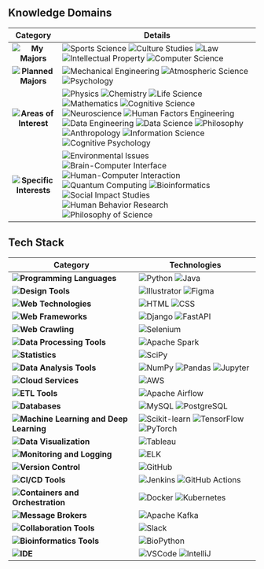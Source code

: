 ## Knowledge Domains

| **Category** | **Details** |
|:------------:|-------------|
| **![My Majors](https://img.shields.io/badge/My%20Majors-EAF4FB?style=flat-square)** | ![Sports Science](https://img.shields.io/badge/Sports%20Science-A8E1DB?style=flat-square) ![Culture Studies](https://img.shields.io/badge/Culture%20Studies-A8E1DB?style=flat-square) ![Law](https://img.shields.io/badge/Law-A8E1DB?style=flat-square) ![Intellectual Property](https://img.shields.io/badge/Intellectual%20Property-A8E1DB?style=flat-square) ![Computer Science](https://img.shields.io/badge/Computer%20Science-C1B3F2?style=flat-square) |
| **![Planned Majors](https://img.shields.io/badge/Planned%20Majors-EAF4FB?style=flat-square)** | ![Mechanical Engineering](https://img.shields.io/badge/Mechanical%20Engineering-FFCBDF?style=flat-square) ![Atmospheric Science](https://img.shields.io/badge/Atmospheric%20Science-FFCBDF?style=flat-square) ![Psychology](https://img.shields.io/badge/Psychology-FFCBDF?style=flat-square) |
| **![Areas of Interest](https://img.shields.io/badge/Areas%20of%20Interest-EAF4FB?style=flat-square)** | ![Physics](https://img.shields.io/badge/Physics-A8E1DB?style=flat-square) ![Chemistry](https://img.shields.io/badge/Chemistry-A8E1DB?style=flat-square) ![Life Science](https://img.shields.io/badge/Life%20Science-A8E1DB?style=flat-square) ![Mathematics](https://img.shields.io/badge/Mathematics-A8E1DB?style=flat-square) ![Cognitive Science](https://img.shields.io/badge/Cognitive%20Science-C1B3F2?style=flat-square) ![Neuroscience](https://img.shields.io/badge/Neuroscience-C1B3F2?style=flat-square) ![Human Factors Engineering](https://img.shields.io/badge/Human%20Factors%20Engineering-C1B3F2?style=flat-square) ![Data Engineering](https://img.shields.io/badge/Data%20Engineering-EAF4FB?style=flat-square) ![Data Science](https://img.shields.io/badge/Data%20Science-EAF4FB?style=flat-square) ![Philosophy](https://img.shields.io/badge/Philosophy-EAF4FB?style=flat-square) ![Anthropology](https://img.shields.io/badge/Anthropology-EAF4FB?style=flat-square) ![Information Science](https://img.shields.io/badge/Information%20Science-EAF4FB?style=flat-square) ![Cognitive Psychology](https://img.shields.io/badge/Cognitive%20Psychology-EAF4FB?style=flat-square) |
| **![Specific Interests](https://img.shields.io/badge/Specific%20Interests-EAF4FB?style=flat-square)** | ![Environmental Issues](https://img.shields.io/badge/Environmental%20Issues-EAF4FB?style=flat-square) ![Brain-Computer Interface](https://img.shields.io/badge/Brain--Computer%20Interface-EAF4FB?style=flat-square) ![Human-Computer Interaction](https://img.shields.io/badge/Human--Computer%20Interaction-EAF4FB?style=flat-square) ![Quantum Computing](https://img.shields.io/badge/Quantum%20Computing-EAF4FB?style=flat-square) ![Bioinformatics](https://img.shields.io/badge/Bioinformatics-EAF4FB?style=flat-square) ![Social Impact Studies](https://img.shields.io/badge/Social%20Impact%20Studies-EAF4FB?style=flat-square) ![Human Behavior Research](https://img.shields.io/badge/Human%20Behavior%20Research-EAF4FB?style=flat-square) ![Philosophy of Science](https://img.shields.io/badge/Philosophy%20of%20Science-EAF4FB?style=flat-square) |
## Tech Stack

| **Category** | **Technologies** |
|--------------|-------------------|
| **![Programming Languages](https://img.shields.io/badge/Programming%20Languages-EAF4FB?style=flat-square)** | ![Python](https://img.shields.io/badge/Python-A8E1DB?style=flat-square&logo=Python&logoColor=white) ![Java](https://img.shields.io/badge/Java-C1B3F2?style=flat-square&logo=Java&logoColor=white) |
| **![Design Tools](https://img.shields.io/badge/Design%20Tools-EAF4FB?style=flat-square)** | ![Illustrator](https://img.shields.io/badge/Illustrator-EAF4FB?style=flat-square&logo=Adobe-Illustrator&logoColor=130613) ![Figma](https://img.shields.io/badge/Figma-EAF4FB?style=flat-square&logo=Figma&logoColor=130613) |
| **![Web Technologies](https://img.shields.io/badge/Web%20Technologies-EAF4FB?style=flat-square)** | ![HTML](https://img.shields.io/badge/HTML-EAF4FB?style=flat-square&logo=HTML5&logoColor=130613) ![CSS](https://img.shields.io/badge/CSS-EAF4FB?style=flat-square&logo=CSS3&logoColor=130613) |
| **![Web Frameworks](https://img.shields.io/badge/Web%20Frameworks-EAF4FB?style=flat-square)** | ![Django](https://img.shields.io/badge/Django-A8E1DB?style=flat-square&logo=Django&logoColor=white) ![FastAPI](https://img.shields.io/badge/FastAPI-C1B3F2?style=flat-square&logo=FastAPI&logoColor=white) |
| **![Web Crawling](https://img.shields.io/badge/Web%20Crawling-EAF4FB?style=flat-square)** | ![Selenium](https://img.shields.io/badge/Selenium-A8E1DB?style=flat-square&logo=Selenium&logoColor=white) |
| **![Data Processing Tools](https://img.shields.io/badge/Data%20Processing%20Tools-EAF4FB?style=flat-square)** | ![Apache Spark](https://img.shields.io/badge/Apache%20Spark-A8E1DB?style=flat-square&logo=Apache-Spark&logoColor=white) |
| **![Statistics](https://img.shields.io/badge/Statistics-EAF4FB?style=flat-square)** | ![SciPy](https://img.shields.io/badge/SciPy-C1B3F2?style=flat-square&logo=SciPy&logoColor=white) |
| **![Data Analysis Tools](https://img.shields.io/badge/Data%20Analysis%20Tools-EAF4FB?style=flat-square)** | ![NumPy](https://img.shields.io/badge/NumPy-A8E1DB?style=flat-square&logo=NumPy&logoColor=white) ![Pandas](https://img.shields.io/badge/Pandas-C1B3F2?style=flat-square&logo=Pandas&logoColor=white) ![Jupyter](https://img.shields.io/badge/Jupyter-A8E1DB?style=flat-square&logo=Jupyter&logoColor=white) |
| **![Cloud Services](https://img.shields.io/badge/Cloud%20Services-EAF4FB?style=flat-square)** | ![AWS](https://img.shields.io/badge/AWS-A8E1DB?style=flat-square&logo=amazonwebservices&logoColor=white) |
| **![ETL Tools](https://img.shields.io/badge/ETL%20Tools-EAF4FB?style=flat-square)** | ![Apache Airflow](https://img.shields.io/badge/Apache%20Airflow-C1B3F2?style=flat-square&logo=Apache-Airflow&logoColor=white) |
| **![Databases](https://img.shields.io/badge/Databases-EAF4FB?style=flat-square)** | ![MySQL](https://img.shields.io/badge/MySQL-A8E1DB?style=flat-square&logo=MySQL&logoColor=white) ![PostgreSQL](https://img.shields.io/badge/PostgreSQL-C1B3F2?style=flat-square&logo=PostgreSQL&logoColor=white) |
| **![Machine Learning and Deep Learning](https://img.shields.io/badge/Machine%20Learning%20and%20Deep%20Learning-EAF4FB?style=flat-square)** | ![Scikit-learn](https://img.shields.io/badge/Scikit--learn-C1B3F2?style=flat-square&logo=Scikit-learn&logoColor=white) ![TensorFlow](https://img.shields.io/badge/TensorFlow-C1B3F2?style=flat-square&logo=TensorFlow&logoColor=white) ![PyTorch](https://img.shields.io/badge/PyTorch-C1B3F2?style=flat-square&logo=PyTorch&logoColor=white) |
| **![Data Visualization](https://img.shields.io/badge/Data%20Visualization-EAF4FB?style=flat-square)** | ![Tableau](https://img.shields.io/badge/Tableau-A8E1DB?style=flat-square&logo=Tableau&logoColor=white) |
| **![Monitoring and Logging](https://img.shields.io/badge/Monitoring%20and%20Logging-EAF4FB?style=flat-square)** | ![ELK](https://img.shields.io/badge/ELK-A8E1DB?style=flat-square&logo=Elastic-Stack&logoColor=white) |
| **![Version Control](https://img.shields.io/badge/Version%20Control-EAF4FB?style=flat-square)** | ![GitHub](https://img.shields.io/badge/GitHub-A8E1DB?style=flat-square&logo=GitHub&logoColor=white) |
| **![CI/CD Tools ](https://img.shields.io/badge/CI/CD%20Tools-EAF4FB?style=flat-square)** | ![Jenkins](https://img.shields.io/badge/Jenkins-C1B3F2?style=flat-square&logo=Jenkins&logoColor=white) ![GitHub Actions](https://img.shields.io/badge/GitHub%20Actions-C1B3F2?style=flat-square&logo=GitHub-Actions&logoColor=white) |
| **![Containers and Orchestration](https://img.shields.io/badge/Containers%20and%20Orchestration-EAF4FB?style=flat-square)** | ![Docker](https://img.shields.io/badge/Docker-A8E1DB?style=flat-square&logo=Docker&logoColor=white) ![Kubernetes](https://img.shields.io/badge/Kubernetes-A8E1DB?style=flat-square&logo=Kubernetes&logoColor=white) |
| **![Message Brokers](https://img.shields.io/badge/Message%20Brokers-EAF4FB?style=flat-square)** | ![Apache Kafka](https://img.shields.io/badge/Apache%20Kafka-A8E1DB?style=flat-square&logo=Apache-Kafka&logoColor=white) |
| **![Collaboration Tools](https://img.shields.io/badge/Collaboration%20Tools-EAF4FB?style=flat-square)** | ![Slack](https://img.shields.io/badge/Slack-EAF4FB?style=flat-square&logo=Slack&logoColor=130613) |
| **![Bioinformatics Tools](https://img.shields.io/badge/Bioinformatics%20Tools-EAF4FB?style=flat-square)** | ![BioPython](https://img.shields.io/badge/BioPython-A8E1DB?style=flat-square&logo=Biopython&logoColor=white) |
| **![IDE](https://img.shields.io/badge/IDE-EAF4FB?style=flat-square)**| ![VSCode](https://img.shields.io/badge/VSCode-EAF4FB?style=flat-square&logo=Visual-Studio-Code&logoColor=130613) ![IntelliJ](https://img.shields.io/badge/IntelliJ-EAF4FB?style=flat-square&logo=IntelliJ-IDEA&logoColor=130613) |
